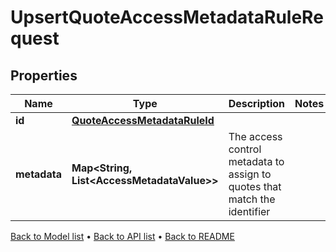 

# UpsertQuoteAccessMetadataRuleRequest


## Properties

| Name | Type | Description | Notes |
|------------ | ------------- | ------------- | -------------|
|**id** | [**QuoteAccessMetadataRuleId**](QuoteAccessMetadataRuleId.md) |  |  |
|**metadata** | **Map&lt;String, List&lt;AccessMetadataValue&gt;&gt;** | The access control metadata to assign to quotes that match the identifier |  |



[Back to Model list](../README.md#documentation-for-models) &#8226; [Back to API list](../README.md#documentation-for-api-endpoints) &#8226; [Back to README](../README.md)


